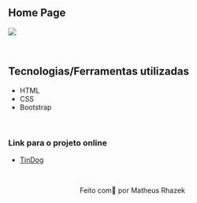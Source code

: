 ## Home Page
<img src="https://user-images.githubusercontent.com/50714597/156938468-4f34e2ea-a906-47cb-a82f-3046c500da31.png" align="center" />

&nbsp;

## Tecnologias/Ferramentas utilizadas

* HTML
* CSS
* Bootstrap

&nbsp;

### Link para o projeto online
* [TinDog](https://rhazek.github.io/Tindog/)

&nbsp;

<p align="center">Feito com💙 por Matheus Rhazek</p>
